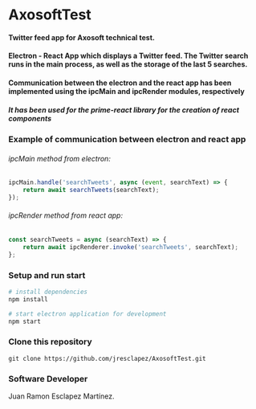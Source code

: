 
# AxosoftTest
#### Twitter feed app  for Axosoft technical test. 
#### Electron - React App which displays a Twitter feed. The Twitter search runs in the main process, as well as the storage of the last 5 searches.


#### Communication between the electron and the react app has been implemented using the ipcMain and ipcRender modules, respectively

##### It has been used for the prime-react library for the creation of react components

### Example of communication between electron and react app
###### ipcMain method from electron:
```js
ipcMain.handle('searchTweets', async (event, searchText) => {
    return await searchTweets(searchText);
});
```
###### ipcRender method from react app:
```js
const searchTweets = async (searchText) => {
    return await ipcRenderer.invoke('searchTweets', searchText);
};
```

### Setup and run start 

``` bash
# install dependencies
npm install

# start electron application for development
npm start
```

### Clone this repository

```git
git clone https://github.com/jresclapez/AxosoftTest.git
```

### Software Developer

Juan Ramon Esclapez Martínez.
